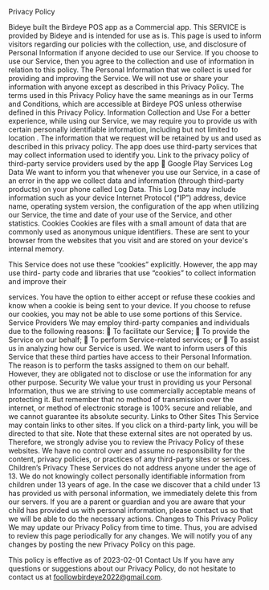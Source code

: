 Privacy Policy

Bideye built the Birdeye POS app as a Commercial app. This SERVICE is provided by
Bideye and is intended for use as is.
This page is used to inform visitors regarding our policies with the collection, use, and
disclosure of Personal Information if anyone decided to use our Service.
If you choose to use our Service, then you agree to the collection and use of information
in relation to this policy. The Personal Information that we collect is used for providing
and improving the Service. We will not use or share your information with anyone except
as described in this Privacy Policy.
The terms used in this Privacy Policy have the same meanings as in our Terms and
Conditions, which are accessible at Birdeye POS unless otherwise defined in this Privacy
Policy.
Information Collection and Use
For a better experience, while using our Service, we may require you to provide us with
certain personally identifiable information, including but not limited to location . The
information that we request will be retained by us and used as described in this privacy
policy.
The app does use third-party services that may collect information used to identify you.
Link to the privacy policy of third-party service providers used by the app
 Google Play Services
Log Data
We want to inform you that whenever you use our Service, in a case of an error in the app
we collect data and information (through third-party products) on your phone called Log
Data. This Log Data may include information such as your device Internet Protocol
(“IP”) address, device name, operating system version, the configuration of the app when
utilizing our Service, the time and date of your use of the Service, and other statistics.
Cookies
Cookies are files with a small amount of data that are commonly used as anonymous
unique identifiers. These are sent to your browser from the websites that you visit and are
stored on your device's internal memory.

This Service does not use these “cookies” explicitly. However, the app may use third-
party code and libraries that use “cookies” to collect information and improve their

services. You have the option to either accept or refuse these cookies and know when a
cookie is being sent to your device. If you choose to refuse our cookies, you may not be
able to use some portions of this Service.
Service Providers
We may employ third-party companies and individuals due to the following reasons:
 To facilitate our Service;
 To provide the Service on our behalf;
 To perform Service-related services; or
 To assist us in analyzing how our Service is used.
We want to inform users of this Service that these third parties have access to their
Personal Information. The reason is to perform the tasks assigned to them on our behalf.
However, they are obligated not to disclose or use the information for any other purpose.
Security
We value your trust in providing us your Personal Information, thus we are striving to use
commercially acceptable means of protecting it. But remember that no method of
transmission over the internet, or method of electronic storage is 100% secure and
reliable, and we cannot guarantee its absolute security.
Links to Other Sites
This Service may contain links to other sites. If you click on a third-party link, you will
be directed to that site. Note that these external sites are not operated by us. Therefore,
we strongly advise you to review the Privacy Policy of these websites. We have no
control over and assume no responsibility for the content, privacy policies, or practices of
any third-party sites or services.
Children’s Privacy
These Services do not address anyone under the age of 13. We do not knowingly collect
personally identifiable information from children under 13 years of age. In the case we
discover that a child under 13 has provided us with personal information, we immediately
delete this from our servers. If you are a parent or guardian and you are aware that your
child has provided us with personal information, please contact us so that we will be able
to do the necessary actions.
Changes to This Privacy Policy
We may update our Privacy Policy from time to time. Thus, you are advised to review
this page periodically for any changes. We will notify you of any changes by posting the
new Privacy Policy on this page.

This policy is effective as of 2023-02-01
Contact Us
If you have any questions or suggestions about our Privacy Policy, do not hesitate to
contact us at foollowbirdeye2022@gmail.com.
